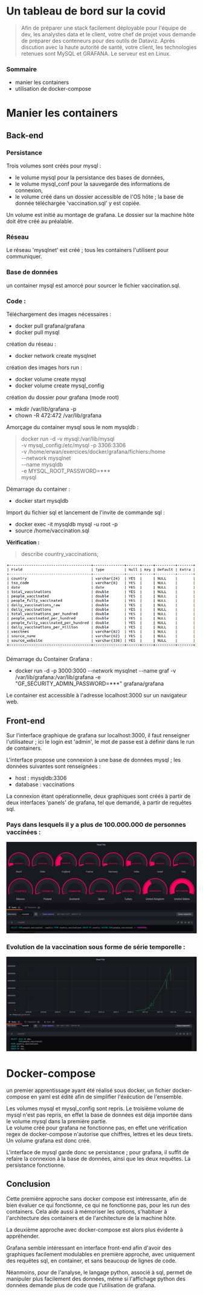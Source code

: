 # **Un tableau de bord sur la covid**

> Afin de préparer une stack facilement déployable pour l'équipe de dev, les analystes data et le client, votre chef de projet vous demande de préparer des conteneurs pour des outils de Dataviz. Après discution avec la haute autorité de santé, votre client, les technologies retenues sont MySQL et GRAFANA. Le serveur est en Linux.

### **Sommaire**  

- manier les containers
- utilisation de docker-compose

# **Manier les containers**

## **Back-end**


### **Persistance**     

Trois volumes sont créés pour mysql :

- le volume mysql pour la persistance des bases de données,   
- le volume mysql_conf pour la sauvegarde des informations de connexion,
- le volume créé dans un dossier accessible de l'OS hôte ; la base de donnée téléchargée 'vaccination.sql' y est copiée.

Un volume est initié au montage de grafana. Le dossier sur la machine hôte doit être créé au préalable.

### **Réseau**    

Le réseau 'mysqlnet' est créé ; tous les containers l'utilisent pour communiquer. 


### **Base de données**   

un container mysql est amorcé pour sourcer le fichier vaccination.sql.


### **Code :**

Téléchargement des images nécessaires :
- docker pull grafana/grafana   
- docker pull mysql  
  
  
création du réseau :   
- docker network create mysqlnet
    
      
création des images hors run :
- docker volume create mysql
- docker volume create mysql_config 
    
   
création du dossier pour grafana (mode root)
- mkdir /var/lib/grafana -p
- chown -R 472:472 /var/lib/grafana
     
  
Amorçage du container mysql sous le nom mysqldb :
> docker run -d -v mysql:/var/lib/mysql \
  -v mysql_config:/etc/mysql -p 3306:3306 \
  -v /home/erwan/exercices/docker/grafana/fichiers:/home \
  --network mysqlnet \
  --name mysqldb \
  -e MYSQL_ROOT_PASSWORD=*** \
  mysql
     
      
Démarrage du container :
- docker start mysqldb
    
        
Import du fichier sql et lancement de l'invite de commande sql :
- docker exec -it mysqldb mysql -u root -p
- source /home/vaccination.sql
    
        
**Vérification :** 

> describe country_vaccinations;
 
![Getting Started](./images/bdd.png)


Démarrage du Container Grafana :
- docker run -d -p 3000:3000 --network mysqlnet --name graf -v /var/lib/grafana:/var/lib/grafana -e "GF_SECURITY_ADMIN_PASSWORD=***" grafana/grafana

Le container est accessible à l'adresse localhost:3000 sur un navigateur web.


## **Front-end**

Sur l'interface graphique de grafana sur localhost:3000, il faut renseigner l'utilisateur ; ici le login est 'admin', le mot de passe est à définir dans le run de containers.  

L'interface propose une connexion à une base de données mysql ; les données suivantes sont renseignées :
- host : mysqldb:3306
- database : vaccinations

La connexion étant opérationnelle, deux graphiques sont créés à partir de deux interfaces 'panels' de grafana, tel que demandé, à partir de requêtes sql.


### **Pays dans lesquels il y a plus de 100.000.000 de personnes vaccinées :**  

![Getting Started](./images/graphique1.png)

### **Evolution de la vaccination sous forme de série temporelle :** 

![Getting Started](./images/graphique3.png)



# **Docker-compose**

un premier apprentissage ayant été réalisé sous docker, un fichier docker-compose en yaml est édité afin de simplifier l'éxécution de l'ensemble.

Les volumes mysql et mysql_config sont repris. Le troisième volume de mysql n'est pas repris, en effet la base de données est déja importée dans le volume mysql dans la première partie.   
Le volume créé pour grafana ne fonctionne pas, en effet une vérification regex de docker-compose n'autorise que chiffres, lettres et les deux tirets. Un volume grafana est donc créé.  

L'interface de mysql garde donc se persistance ; pour grafana, il suffit de refaire la connexion à la base de données, ainsi que les deux requêtes. La persistance fonctionne.



## **Conclusion**  

Cette première approche sans docker compose est intéressante, afin de bien évaluer ce qui fonctionne, ce qui ne fonctionne pas, pour les run des containers.
Cela aide aussi à mémoriser les options, s'habituer à l'architecture des containers et de l'architecture de la machine hôte.  

La deuxième approche avec docker-compose est alors plus évidente à appréhender.  

Grafana semble intéressant en interface front-end afin d'avoir des graphiques facilement modulables en première approche, avec uniquement des requêtes sql, en container, et sans beaucoup de lignes de code.

Néanmoins, pour de l'analyse, le langage python, associé à sql, permet de manipuler plus facilement des données, même si l'affichage python des données demande plus de code que l'utilisation de grafana.